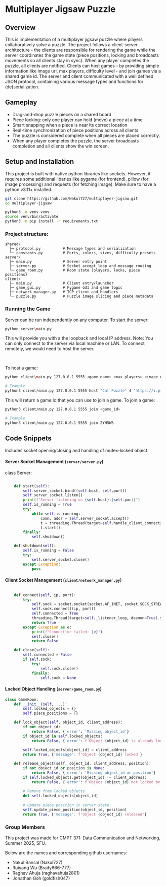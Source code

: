 # Multiplayer Jigsaw Puzzle

## Overview

This is implementation of a multiplayer jigsaw puzzle where players collaboratively solve a puzzle. The project follows a client-server architecture - the clients are responsible for rendering the game while the server coordinates the game state (piece positions, locking and broadcasts movements so all clients stay in sync). When any player completes the puzzle, all clients are notified. Clients can host games - by providing simple information like image url, max players, difficulty level - and join games via a shared game id. The server and client communicated with a well defined JSON protocol, containing various message types and functions for (de)serialization.

## Gameplay

- Drag-and-drop puzzle pieces on a shared board
- Piece locking: only one player can hold (move) a piece at a time
- Smart snapping when a piece is near its correct location
- Real-time synchronization of piece positions across all clients
- The puzzle is considered complete when all pieces are placed correctly.
- When any player completes the puzzle, the server broadcasts completion and all clients show the win screen.

## Setup and Installation

This project is built with native python libraries like sockets. However, it requires some additional libaries like pygame (for frontend), pillow (for image processing) and requests (for fetching image). Make sure to have a python v3.11+ installed.

```zsh
git clone https://github.com/Nakul727/multiplayer-jigsaw.git
cd multiplayer-jigsaw
```

```zsh
python3 -m venv venv
source venv/bin/activate
python3 -m pip install -r requirements.txt
```

### Project structure:

```
shared/
  ├─ protocol.py          # Message types and serialization
  └─ constants.py         # Ports, colors, sizes, difficulty presets
server/
  ├─ main.py              # Server entry point
  ├─ server.py            # Socket accept loop and message routing
  └─ game_room.py         # Room state (players, locks, piece positions)
client/
  ├─ main.py              # Client entry/launcher
  ├─ game_gui.py          # Pygame GUI and game logic
  ├─ network_manager.py   # TCP client and handlers
  └─ puzzle.py            # Puzzle image slicing and piece metadata
```

### Running the Game

Server can be run independently on any computer. To start the server:
```zsh
python server\main.py
```
This will provide you with a the loopback and local IP address. Note: You can only connect to the server via local machine or LAN. To connect remotely, we would need to host the server.

<br>

To host a game:
```zsh
python client\main.py 127.0.0.1 5555 <game_name> <max_players> <image_url> <difficulty>

# Example
python3 client/main.py 127.0.0.1 5555 host "Cat Puzzle" 4 "https://i.pinimg.com/1200x/97/c3/e0/97c3e03d8bc65b3f277908c07289141f.jpg" easy
```

This will return a game Id that you can use to join a game.
To join a game:

```zsh
python3 client/main.py 127.0.0.1 5555 join <game_id>

# Example
python3 client/main.py 127.0.0.1 5555 join 2YH5WB
```

## Code Snippets

Includes socket opening/closing and handling of mutex-locked object.

#### Server Socket Management (`server/server.py`)

class Server:

```python

    def start(self):
        self.server_socket.bind((self.host, self.port))
        self.server_socket.listen()
        print(f"Server listening on {self.host}:{self.port}")
        self.is_running = True
        try:
            while self.is_running:
                conn, addr = self.server_socket.accept()
                t = threading.Thread(target=self.handle_client_connection, args=(conn, addr), daemon=True)
                t.start()
        finally:
            self.shutdown()

    def shutdown(self):
        self.is_running = False
        try:
            self.server_socket.close()
        except Exception:
            pass
```

#### Client Socket Management (`client/network_manager.py`)

```python

    def connect(self, ip, port):
        try:
            self.sock = socket.socket(socket.AF_INET, socket.SOCK_STREAM)
            self.sock.connect((ip, port))
            self.connected = True
            threading.Thread(target=self._listener_loop, daemon=True).start()
            return True
        except Exception as e:
            print(f"Connection failed: {e}")
            self.close()
            return False

    def close(self):
        self.connected = False
        if self.sock:
            try:
                self.sock.close()
            finally:
                self.sock = None
```

#### Locked Object Handling (`server/game_room.py`)

```python
class GameRoom:
    def __init__(self, ...):
        self.locked_objects = {}
        self.piece_positions = {}

    def lock_object(self, object_id, client_address):
        if not object_id:
            return False, {'error': 'Missing object_id'}
        if object_id in self.locked_objects:
            return False, {'error': f'Object {object_id} is already locked'}
        
        self.locked_objects[object_id] = client_address
        return True, {'message': f'Object {object_id} locked'}

    def release_object(self, object_id, client_address, position):
        if not object_id or position is None:
            return False, {'error': 'Missing object_id or position'}
        if self.locked_objects.get(object_id) != client_address:
            return False, {'error': f'Object {object_id} not locked by you'}
    
        # Remove from locked objects
        del self.locked_objects[object_id]
        
        # Update piece position in server state
        self.update_piece_position(object_id, position)
        return True, {'message': f'Object {object_id} released'}
```

### Group Members

This project was made for CMPT 371: Data Communication and Networking, Summer 2025, SFU. 

Below are the names and corresponding github usernames:

- Nakul Bansal (Nakul727)
- Ruiyang Wu (Brady666-777)
- Raghav Ahuja (raghavahuja2801)
- Jonathan Goh (goldfish047)